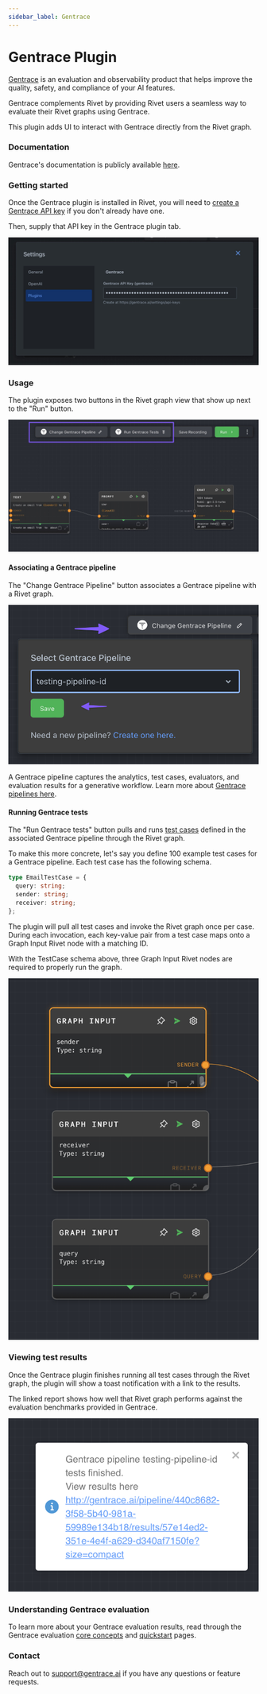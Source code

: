 ```yaml
---
sidebar_label: Gentrace
---
```


# Gentrace Plugin

[Gentrace](https://gentrace.ai) is an evaluation and observability product that helps improve the quality, safety, and compliance of your AI features.

Gentrace complements Rivet by providing Rivet users a seamless way to evaluate their Rivet graphs using Gentrace.

This plugin adds UI to interact with Gentrace directly from the Rivet graph.

### Documentation

Gentrace's documentation is publicly available [here](https://docs.gentrace.ai/docs).

### Getting started

Once the Gentrace plugin is installed in Rivet, you will need to [create a Gentrace API key](https://gentrace.ai/settings/api-keys) if you don't already have one.

Then, supply that API key in the Gentrace plugin tab.

![](./assets/gentrace-api-key.png)

### Usage

The plugin exposes two buttons in the Rivet graph view that show up next to the "Run" button.

![](./assets/gentrace-high-level-usage.png)

#### Associating a Gentrace pipeline

The "Change Gentrace Pipeline" button associates a Gentrace pipeline with a Rivet graph.

![](./assets/gentrace-change-pipeline.png)

A Gentrace pipeline captures the analytics, test cases, evaluators, and evaluation results for a generative workflow. Learn more about [Gentrace pipelines here](https://docs.gentrace.ai/docs/pipelines).

#### Running Gentrace tests

The "Run Gentrace tests" button pulls and runs [test cases](https://docs.gentrace.ai/docs/test-cases) defined in the associated Gentrace pipeline through the Rivet graph.

To make this more concrete, let's say you define 100 example test cases for a Gentrace pipeline. Each test case has the following schema.

```typescript
type EmailTestCase = {
  query: string;
  sender: string;
  receiver: string;
};
```

The plugin will pull all test cases and invoke the Rivet graph once per case. During each invocation, each key-value pair from a test case maps onto a Graph Input Rivet node with a matching ID.

With the TestCase schema above, three Graph Input Rivet nodes are required to properly run the graph.

![](./assets/gentrace-graph-inputs.png)

### Viewing test results

Once the Gentrace plugin finishes running all test cases through the Rivet graph, the plugin will show a toast notification with a link to the results.

The linked report shows how well that Rivet graph performs against the evaluation benchmarks provided in Gentrace.

![](./assets/gentrace-view-results.png)

### Understanding Gentrace evaluation

To learn more about your Gentrace evaluation results, read through the Gentrace evaluation [core concepts](https://docs.gentrace.ai/docs/evaluate-overview) and [quickstart](https://docs.gentrace.ai/docs/evaluate-quickstart) pages.

### Contact

Reach out to [support@gentrace.ai](mailto:support@gentrace.ai) if you have any questions or feature requests.
